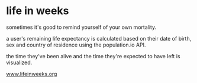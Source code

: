 # life in weeks
sometimes it's good to remind yourself of your own mortality.

a user's remaining life expectancy is calculated based on their date of birth, sex and country of residence using the population.io API.

the time they've been alive and the time they're expected to have left is visualized.

www.lifeinweeks.org